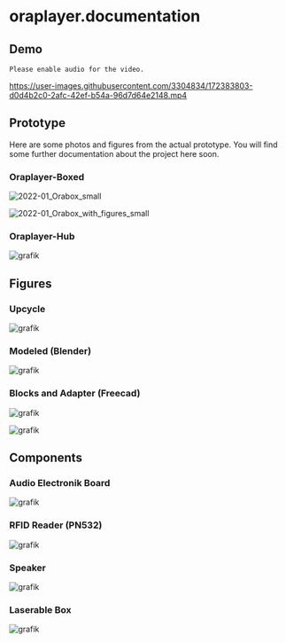 # oraplayer.documentation


## Demo

```ad-note
Please enable audio for the video.
```

https://user-images.githubusercontent.com/3304834/172383803-d0d4b2c0-2afc-42ef-b54a-96d7d64e2148.mp4

## Prototype

Here are some photos and figures from the actual prototype.
You will find some further documentation about the project here soon.


### Oraplayer-Boxed

![2022-01_Orabox_small](https://user-images.githubusercontent.com/3304834/171632494-59f620b6-85a5-46d6-8898-330af49d991e.jpg)

![2022-01_Orabox_with_figures_small](https://user-images.githubusercontent.com/3304834/171632610-7a076e9d-be03-438a-8a10-21dc49c97c88.jpg)


### Oraplayer-Hub

![grafik](https://user-images.githubusercontent.com/3304834/171636503-d05e8cc4-ab8a-49f0-974a-d5417b4297f9.png)


## Figures 

### Upcycle

![grafik](https://user-images.githubusercontent.com/3304834/171637147-7d628f70-461d-4541-88f4-601448054f88.png)


### Modeled (Blender)

![grafik](https://user-images.githubusercontent.com/3304834/171632141-c7ee04ce-536f-4732-9788-666fa65f62df.png)

### Blocks and Adapter (Freecad)

![grafik](https://user-images.githubusercontent.com/3304834/171633082-c5dde476-8176-4a56-ae5c-8a7313c6c69c.png)

![grafik](https://user-images.githubusercontent.com/3304834/171633210-760f77f6-5f07-4dc5-8f45-16fb41d518b8.png)


## Components

### Audio Electronik Board

![grafik](https://user-images.githubusercontent.com/3304834/171638121-e4d31153-e4f7-475d-a787-7b2c08bb13a2.png)

### RFID Reader (PN532)

![grafik](https://user-images.githubusercontent.com/3304834/171638422-f176b736-2c66-40b2-80c2-19245c2fb25c.png)

### Speaker

![grafik](https://user-images.githubusercontent.com/3304834/171638692-cd37b225-c546-4924-8c73-f1da43713071.png)

### Laserable Box

![grafik](https://user-images.githubusercontent.com/3304834/171637757-9fe8e25f-3134-4bc3-8bf0-0283129aabd1.png)


